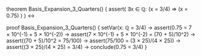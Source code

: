 theorem Basis_Expansion_3_Quarters() {
  assert(
    ∃x ∈ ℚ: (x = 3/4) ⇒ (x = 0.75)
  )
} ↔

proof Basis_Expansion_3_Quarters() {
  setVar(x: ℚ = 3/4) →
  assert(0.75 = 7 × 10^(-1) + 5 × 10^(-2)) →
  assert(7 × 10^(-1) + 5 × 10^(-2) = (70 + 5)/10^2) →
  assert((70 + 5)/10^2 = 75/100) →
  assert(75/100 = (3 × 25)/(4 × 25)) →
  assert((3 × 25)/(4 × 25) = 3/4) →
  conclude(0.75 = 3/4)
}